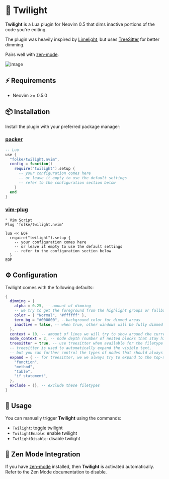 # 🌅 Twilight

**Twilight** is a Lua plugin for Neovim 0.5 that dims inactive portions of the code you're editing.

The plugin was heavily inspired by [Limelight](https://github.com/junegunn/limelight.vim),
but uses [TreeSitter](https://github.com/nvim-treesitter/nvim-treesitter) for better dimming.

Pairs well with [zen-mode](https://github.com/folke/zen-mode.nvim).

![image](https://user-images.githubusercontent.com/292349/125419804-051321c2-d040-41c8-93fc-834b5f1098e3.png)

## ⚡️ Requirements

- Neovim >= 0.5.0

## 📦 Installation

Install the plugin with your preferred package manager:

### [packer](https://github.com/wbthomason/packer.nvim)

```lua
-- Lua
use {
  "folke/twilight.nvim",
  config = function()
    require("twilight").setup {
      -- your configuration comes here
      -- or leave it empty to use the default settings
      -- refer to the configuration section below
    }
  end
}
```

### [vim-plug](https://github.com/junegunn/vim-plug)

```vim
" Vim Script
Plug 'folke/twilight.nvim'

lua << EOF
  require("twilight").setup {
    -- your configuration comes here
    -- or leave it empty to use the default settings
    -- refer to the configuration section below
  }
EOF
```

## ⚙️ Configuration

Twilight comes with the following defaults:

```lua
{
  dimming = {
    alpha = 0.25, -- amount of dimming
    -- we try to get the foreground from the highlight groups or fallback color
    color = { "Normal", "#ffffff" },
    term_bg = "#000000", --background color for dimmed areas
    inactive = false, -- when true, other windows will be fully dimmed (unless they contain the same buffer)
  },
  context = 10, -- amount of lines we will try to show around the current line
  node_context = 2, -- node depth (number of nested blocks that stay highlighted
  treesitter = true, -- use treesitter when available for the filetype
  -- treesitter is used to automatically expand the visible text,
  -- but you can further control the types of nodes that should always be fully expanded
  expand = { -- for treesitter, we we always try to expand to the top-most ancestor with these types
    "function",
    "method",
    "table",
    "if_statement",
  },
  exclude = {}, -- exclude these filetypes
}
```

## 🚀 Usage

You can manually trigger **Twilight** using the commands:

- `Twilight`: toggle twilight
- `TwilightEnable`: enable twilight
- `TwilightDisable`: disable twilight

## 🧘 Zen Mode Integration

If you have [zen-mode](https://github.com/folke/zen-mode.nvim) installed, then **Twilight**
is activated automatically. Refer to the Zen Mode documentation to disable.

